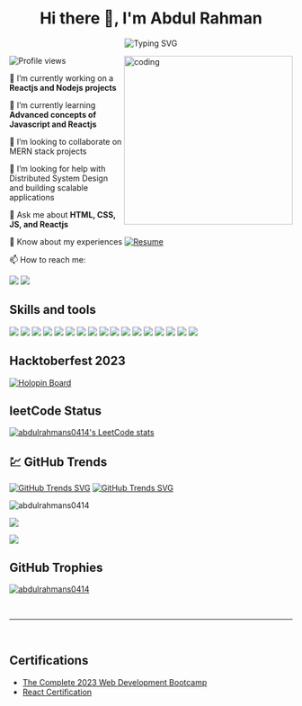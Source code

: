 <!--
**abdulrahmans0414/abdulrahmans0414** is a ✨ _special_ ✨ repository because its `README.md` (this file) appears on your GitHub profile.
-->

<!-- Your Banner/Header Image -->
<!-- <img src="your-banner-image-url" alt="Banner" /> -->

<h1 align="center"> Hi there 👋, I'm Abdul Rahman </h1> 
<!-- Your Typing SVG -->
<div align="center">
 
 ![Typing SVG](https://readme-typing-svg.herokuapp.com/?font=Montserrat&color=%2303944A&size=22&center=true&vCenter=true&width=600&height=80&lines=I+love+building+web+applications)
 
 </div>

<!-- Your Coding GIF -->
<img align="right" alt="coding" width="300" src="https://user-images.githubusercontent.com/55389276/140866485-8fb1c876-9a8f-4d6a-98dc-08c4981eaf70.gif">

<!-- Profile Views Badge -->
![Profile views](https://komarev.com/ghpvc/?username=abdulrahmans0414&label=Profile%20views&color=0e75b6&style=flat)

<!-- Intro Section -->
🔭 I’m currently working on a **Reactjs and Nodejs projects**

🌱 I’m currently learning **Advanced concepts of Javascript and Reactjs**

👯 I’m looking to collaborate on MERN stack projects

💁 I’m looking for help with Distributed System Design and building scalable applications

💬 Ask me about **HTML, CSS, JS, and Reactjs**

📄 Know about my experiences [![Resume](https://img.shields.io/badge/Resume-Download-blue)](https://drive.google.com/file/d/16DOBRecOp1gZg_5RMJBOu0ieS87yQhlO/view?usp=drive_link)

<!-- Contact Section -->
📫 How to reach me:

<a href="https://www.linkedin.com/in/abdulrahmans0414/"><img src="https://img.shields.io/badge/linkedin%20-%230077B5.svg?&style=for-the-badge&logo=linkedin&logoColor=white"/></a> <a href="mailto:abdulrahmans0414@gmail.com"><img src="https://img.shields.io/badge/Gmail%20-%23F05033.svg?&style=for-the-badge&logo=Gmail&logoColor=white"/></a>

<!-- Skills Section -->
## Skills and tools
<!-- Add your skills badges here -->
<img src="https://img.shields.io/badge/react%20-%2320232a.svg?&style=for-the-badge&logo=react&logoColor=%2361DAFB"/> <img src="https://img.shields.io/badge/node.js%20-%2343853D.svg?&style=for-the-badge&logo=node.js&logoColor=white"/> <img src="https://img.shields.io/badge/javascript%20-%23323330.svg?&style=for-the-badge&logo=javascript&logoColor=%23F7DF1E"/> <img src="https://img.shields.io/badge/html5%20-%23E34F26.svg?&style=for-the-badge&logo=html5&logoColor=white"/> <img src="https://img.shields.io/badge/css3%20-%231572B6.svg?&style=for-the-badge&logo=css3&logoColor=white"/> <img src="https://img.shields.io/badge/git%20-%23F05033.svg?&style=for-the-badge&logo=git&logoColor=white"/> <img src="https://img.shields.io/badge/c++%20-%2300599C.svg?&style=for-the-badge&logo=c%2B%2B&ogoColor=white"/> <img src="https://img.shields.io/badge/figma%20-%23F24E1E.svg?&style=for-the-badge&logo=figma&logoColor=white"/> <img src="https://img.shields.io/badge/Python-2c3e50?style=for-the-badge&logo=python&logoColor=blue"/> <img src="https://img.shields.io/badge/Postman-FF6C37?style=for-the-badge&logo=Postman&logoColor=white"/> <img src="https://img.shields.io/badge/npm-CB3837?style=for-the-badge&logo=npm&logoColor=white"/> <img src="https://img.shields.io/badge/Material%20UI-007FFF?style=for-the-badge&logo=mui&logoColor=white"/> <img src="https://img.shields.io/badge/Tailwind_CSS-38B2AC?style=for-the-badge&logo=tailwind-css&logoColor=white"/> <img src="https://img.shields.io/badge/firebase-ffca28?style=for-the-badge&logo=firebase&logoColor=black"/> <img src="https://img.shields.io/badge/MongoDB-4EA94B?style=for-the-badge&logo=mongodb&logoColor=white"/> <img src="https://img.shields.io/badge/MySQL-005C84?style=for-the-badge&logo=mysql&logoColor=white"/> <img src="https://img.shields.io/badge/Express.js-000000?style=for-the-badge&logo=express&logoColor=white"/>
  
<!-- Hacktoberfest and LeetCode Section -->
## Hacktoberfest 2023
[![Holopin Board](https://holopin.me/abdulrahmans0414)](https://holopin.io/@abdulrahmans0414)

## leetCode Status
[![abdulrahmans0414's LeetCode stats](https://leetcode-stats-six.vercel.app/?username=abdulrahmans0414)](https://github.com/KnlnKS/leetcode-stats)

<!-- GitHub Trends Section -->
## 💹 GitHub Trends
[![GitHub Trends SVG](https://api.githubtrends.io/user/svg/abdulrahmans0414/langs?time_range=one_year)](https://githubtrends.io)
[![GitHub Trends SVG](https://api.githubtrends.io/user/svg/abdulrahmans0414/repos?time_range=one_year)](https://githubtrends.io)

<!-- GitHub Stats Section -->
<p><img align="center" src="https://github-readme-stats.vercel.app/api?username=abdulrahmans0414&theme=vue&hide_border=false&include_all_commits=false&count_private=false" alt="abdulrahmans0414" /></p>

<p><img  align="center" src="https://github-readme-streak-stats.herokuapp.com/?user=abdulrahmans0414&theme=vue" /></a> </p>

<p><a href="https://abdulrahmans0414.github.io"><img align="center" src="https://github-profile-summary-cards.vercel.app/api/cards/profile-details?username=abdulrahmans0414&theme=vue"/></a></p>

<!-- GitHub Trophies Section -->
## GitHub Trophies
<p align="left"> <a href="https://github.com/ryo-ma/github-profile-trophy">
  <img src="https://github-profile-trophy.vercel.app/?username=abdulrahmans0414" alt="abdulrahmans0414" /></a></p>
<br>

---

<br>

<!-- Certifications Section -->
## Certifications
- [The Complete 2023 Web Development Bootcamp](https://udemy-certificate.s3.amazonaws.com/pdf/UC-2724b653-c589-4c0e-ba71-84541a994d90.pdf)
- [React Certification](https://trainings.internshala.com/s/v/3118248/d75284c9)
